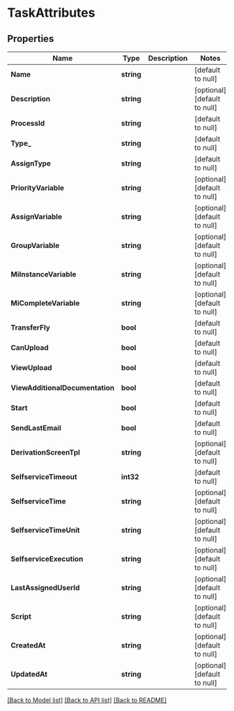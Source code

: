 # TaskAttributes

## Properties
Name | Type | Description | Notes
------------ | ------------- | ------------- | -------------
**Name** | **string** |  | [default to null]
**Description** | **string** |  | [optional] [default to null]
**ProcessId** | **string** |  | [default to null]
**Type_** | **string** |  | [default to null]
**AssignType** | **string** |  | [default to null]
**PriorityVariable** | **string** |  | [optional] [default to null]
**AssignVariable** | **string** |  | [optional] [default to null]
**GroupVariable** | **string** |  | [optional] [default to null]
**MiInstanceVariable** | **string** |  | [optional] [default to null]
**MiCompleteVariable** | **string** |  | [optional] [default to null]
**TransferFly** | **bool** |  | [default to null]
**CanUpload** | **bool** |  | [default to null]
**ViewUpload** | **bool** |  | [default to null]
**ViewAdditionalDocumentation** | **bool** |  | [default to null]
**Start** | **bool** |  | [default to null]
**SendLastEmail** | **bool** |  | [default to null]
**DerivationScreenTpl** | **string** |  | [optional] [default to null]
**SelfserviceTimeout** | **int32** |  | [default to null]
**SelfserviceTime** | **string** |  | [optional] [default to null]
**SelfserviceTimeUnit** | **string** |  | [optional] [default to null]
**SelfserviceExecution** | **string** |  | [optional] [default to null]
**LastAssignedUserId** | **string** |  | [optional] [default to null]
**Script** | **string** |  | [optional] [default to null]
**CreatedAt** | **string** |  | [optional] [default to null]
**UpdatedAt** | **string** |  | [optional] [default to null]

[[Back to Model list]](../README.md#documentation-for-models) [[Back to API list]](../README.md#documentation-for-api-endpoints) [[Back to README]](../README.md)


